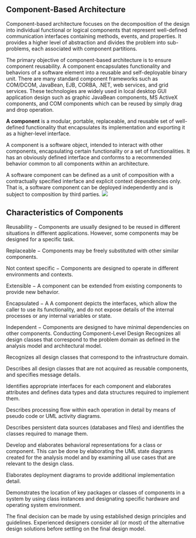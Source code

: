 ## Component-Based Architecture

Component-based architecture focuses on the decomposition of the design into individual functional or logical components that represent well-defined communication interfaces containing methods, events, and properties. It provides a higher level of abstraction and divides the problem into sub-problems, each associated with component partitions.

The primary objective of component-based architecture is to ensure component reusability. A component encapsulates functionality and behaviors of a software element into a reusable and self-deployable binary unit. There are many standard component frameworks such as COM/DCOM, JavaBean, EJB, CORBA, .NET, web services, and grid services. These technologies are widely used in local desktop GUI application design such as graphic JavaBean components, MS ActiveX components, and COM components which can be reused by simply drag and drop operation.

**A component** is a modular, portable, replaceable, and reusable set of well-defined functionality that encapsulates its implementation and exporting it as a higher-level interface.

A component is a software object, intended to interact with other components, encapsulating certain functionality or a set of functionalities. It has an obviously defined interface and conforms to a recommended behavior common to all components within an architecture.

A software component can be defined as a unit of composition with a contractually specified interface and explicit context dependencies only. That is, a software component can be deployed independently and is subject to composition by third parties.
![](https://www.tutorialspoint.com/software_architecture_design/images/principles_of_component_based_design.jpg)
## Characteristics of Components
Reusability − Components are usually designed to be reused in different situations in different applications. However, some components may be designed for a specific task.

Replaceable − Components may be freely substituted with other similar components.

Not context specific − Components are designed to operate in different environments and contexts.

Extensible − A component can be extended from existing components to provide new behavior.

Encapsulated − A A component depicts the interfaces, which allow the caller to use its functionality, and do not expose details of the internal processes or any internal variables or state.

Independent − Components are designed to have minimal dependencies on other components.
Conducting Component-Level Design
Recognizes all design classes that correspond to the problem domain as defined in the analysis model and architectural model.

Recognizes all design classes that correspond to the infrastructure domain.

Describes all design classes that are not acquired as reusable components, and specifies message details.

Identifies appropriate interfaces for each component and elaborates attributes and defines data types and data structures required to implement them.

Describes processing flow within each operation in detail by means of pseudo code or UML activity diagrams.

Describes persistent data sources (databases and files) and identifies the classes required to manage them.

Develop and elaborates behavioral representations for a class or component. This can be done by elaborating the UML state diagrams created for the analysis model and by examining all use cases that are relevant to the design class.

Elaborates deployment diagrams to provide additional implementation detail.

Demonstrates the location of key packages or classes of components in a system by using class instances and designating specific hardware and operating system environment.

The final decision can be made by using established design principles and guidelines. Experienced designers consider all (or most) of the alternative design solutions before settling on the final design model.
